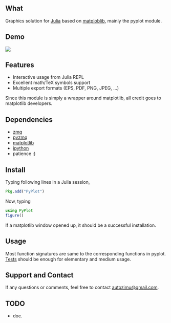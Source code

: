 ## What

Graphics solution for [Julia][] based on [matploblib][], mainly the pyplot
module.

[Julia]: http://julialang.org/ "The Julia Language"
[matploblib]: http://matplotlib.org/ "matplotlib"

## Demo

<a href="http://youtu.be/XCQeqiHixQ0"><img
src="https://raw.github.com/autozimu/PyPlot.jl/master/youtube-screenshot.png"/></a>


## Features

- Interactive usage from Julia REPL
- Excellent math/TeX symbols support
- Multiple export formats (EPS, PDF, PNG, JPEG, ...)

Since this module is simply a wrapper around matplotlib, all credit goes
to matplotlib developers.

## Dependencies

- [zmq](http://www.zeromq.org/)
- [pyzmq](https://github.com/zeromq/pyzmq)
- [matplotlib](http://matplotlib.org/)
- [ipython](http://ipython.org/)
- patience :)

## Install

Typing following lines in a Julia session,

```julia
Pkg.add("PyPlot")
```

Now, typing

```julia
using PyPlot
figure()
```

If a matplotlib window opened up, it should be a successful installation.

## Usage

Most function signatures are same to the corresponding functions in
pyplot. [Tests][] should be enough for elementary and medium usage.

[Tests]: https://github.com/autozimu/PyPlot.jl/tree/master/test

## Support and Contact

If any questions or comments, feel free to contact <autozimu@gmail.com>.

## TODO

- doc.
